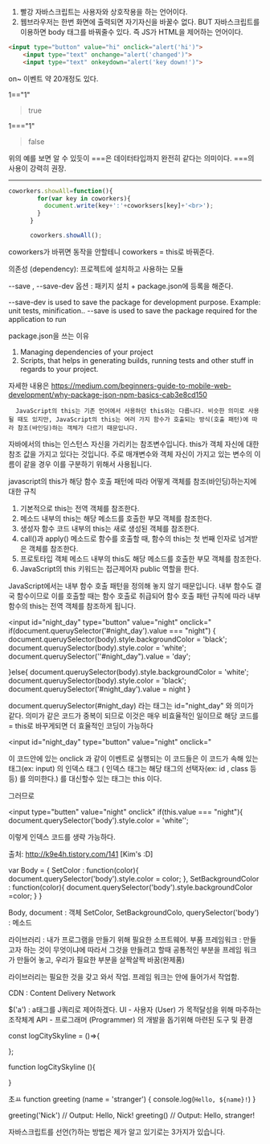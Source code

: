 1. 빨강 자바스크립트는 사용자와 상호작용을 하는 언어이다.
2. 웹브라우저는 한번 화면에 출력되면 자기자신을 바꿀수 없다.
BUT 자바스크립트를 이용하면 body 태그를 바꿔줄수 있다.
즉 JS가 HTML을 제어하는 언어이다. 
```html
<input type="button" value="hi" onclick="alert('hi')">
    <input type="text" onchange="alert('changed')">
    <input type="text" onkeydown="alert('key down!')">
```

 on~ 이벤트 약 20개정도 있다.


1=="1" 
> true

1==="1"
> false

위의 예를 보면 알 수 있듯이 ===은 데이터타입까지 완전히 같다는 의미이다. ===의 사용이 강력히 권장.

---
```javascript
coworkers.showAll=function(){
        for(var key in coworkers){
          document.write(key+':'+coworksers[key]+'<br>');
        }
      }

      coworkers.showAll();
```
coworkers가 바뀌면 동작을 안할테니 coworkers = this로 바꿔준다.
      
      
의존성 (dependency): 프로젝트에 설치하고 사용하는 모듈
     
--save , --save-dev 옵션 : 패키지 설치 + package.json에 등록을 해준다.

--save-dev is used to save the package for development purpose. Example: unit tests, minification..
--save is used to save the package required for the application to run

package.json을 쓰는 이유
1. Managing dependencies of your project
2. Scripts, that helps in generating builds, running tests and other stuff in regards to your project.

자세한 내용은
https://medium.com/beginners-guide-to-mobile-web-development/why-package-json-npm-basics-cab3e8cd150
      
      
      JavaScript의 this는 기존 언어에서 사용하던 this와는 다릅니다. 비슷한 의미로 사용될 때도 있지만, JavaScript의 this는 여러 가지 함수가 호출되는 방식(호출 패턴)에 따라 참조(바인딩)하는 객체가 다르기 때문입니다.

자바에서의 this는 인스턴스 자신을 가리키는 참조변수입니다. this가 객체 자신에 대한 참조 값을 가지고 있다는 것입니다. 주로 매개변수와 객체 자신이 가지고 있는 변수의 이름이 같을 경우 이를 구분하기 위해서 사용됩니다.

javascript의 this가 해당 함수 호출 패턴에 따라 어떻게 객체를 참조(바인딩)하는지에 대한 규칙

1. 기본적으로 this는 전역 객체를 참조한다.
2. 메소드 내부의 this는 해당 메소드를 호출한 부모 객체를 참조한다.
3. 생성자 함수 코드 내부의 this는 새로 생성된 객체를 참조한다.
4. call()과 apply() 메소드로 함수를 호출할 때, 함수의 this는 첫 번째 인자로 넘겨받은 객체를 참조한다.
5. 프로토타입 객체 메소드 내부의 this도 해당 메소드를 호출한 부모 객체를 참조한다.
6. JavaScript의 this 키워드는 접근제어자 public 역할을 한다.

JavaScript에서는 내부 함수 호출 패턴을 정의해 놓지 않기 때문입니다. 내부 함수도 결국 함수이므로 이를 호출할 때는 함수 호출로 취급되어 함수 호출 패턴 규칙에 따라 내부 함수의 this는 전역 객체를 참조하게 됩니다.



<input id="night_day" type="button" value="night" onclick=" 
if(document.queruySelector('#night_day').value === "night") 
{
document.queruySelector(body).style.backgroundColor = 'black'; 
document.queruySelector(body).style.color = 'white'; 
document.queruySelector(''#night_day").value = 'day'; 

}else{ 
document.queruySelector(body).style.backgroundColor = 'white';
document.queruySelector(body).style.color = 'black';
document.queruySelector('#night_day').value = night
}



document.queruySelector(#night_day) 라는 태그는 id="night_day" 와 의미가 같다.
의미가 같은 코드가 중복이 되므로 이것은 매우 비효율적인 일이므로
해당 코드를 = this로 바꾸게되면 더 효율적인 코딩이 가능하다 

<input id="night_day" type="button" value="night" onclick="

이 코드안에 있는 onclick 과 같이 이벤트로 실행되는 이 코드들은
이 코드가 속해 있는 태그(ex: input) 의 인덱스 태그
( 인덱스 태그는 해당 태그의 선택자(ex: id , class 등등) 를 의미한다.)
를 대신할수 있는 태그는
this 이다.

그러므로

<input type="butten" value="night" onclick"
if(this.value === "night"){
document.querySelector('body').style.color = 'white'';

이렇게 인덱스 코드를 생략 가능하다.


출처: http://k9e4h.tistory.com/141 [Kim's :D]


var Body = {
  SetColor : function(color){
    document.querySelector('body').style.color = color;
  },
  SetBackgroundColor : function(color){
    document.querySelector('body').style.backgroundColor =color;
  }
}


Body, document : 객체
SetColor, SetBackgroundColo, querySelector('body') : 메소드

라이브러리 : 내가 프로그램을 만들기 위해 필요한 소프트웨어. 부품
프레임워크 : 만들고자 하는 것이 무엇이냐에 따라서 그것을 만들려고 할때 공통적인 부분을 프레임 워크가 만들어 놓고, 
우리가 필요한 부분을 살짝살짝 바꿈(완제품)

라이브러리는 필요한 것을 갖고 와서 작업. 프레임 워크는 안에 들어가서 작업함.

CDN : Content Delivery Network

$('a') : a태그를 J쿼리로 제어하겠다.
UI - 사용자 (User) 가 목적달성을 위해 마주하는 조작체계
API - 프로그래머 (Programmer) 의 개발을 돕기위해 마련된 도구 및 환경


const logCitySkyline = ()=>{
  
};


function logCitySkyline (){
  
}

초ㅛ
function greeting (name = 'stranger') {
  console.log(`Hello, ${name}!`)
}

greeting('Nick') // Output: Hello, Nick!
greeting() // Output: Hello, stranger!


자바스크립트를 선언(?)하는 방법은 
제가 알고 있기로는 3가지가 있습니다. 
<script type="text/javascript"> 
<script language="javascript"> 
<script> 
이렇게요. 

저는 그냥 짧은 <script>로 써서 사용합니다. 
저 3가지의 차이점이 있을까요? 그리고 셋중 무엇을 쓰는게 옳은 표현인가요? 
셋다 작동은 하는거 같은데 굳이 가려 쓸 필요도 있을까요?
script 선언은 브라우저의 기본 설정에 맞추어갑니다. 혹시나 script 내부의 내용이 vb가 기본인 브라우저가있다면 그 안의 내용을 vb에 맞추어 파싱하려들겁니다. 안써도, 혹은 대충 써도 동작하는 이유는 대부분의 브라우저의 script 선언의 기본이 자스로 파싱하라고되어있기 때문입니다. 명시적으로 써준다고 했을때 올바른 구문은 맨 위에꺼입니다.

<script type="text/javascript" language="javascript"> 하위 브라우저와 호완성등 생각하면 위와같이 써야 하지만 보통은 <script type="text/javascript"> 이렇게 쓰는게 맞고 지금 이렇게쓰고있고 js 원래 mine type 이 text/javascript 라고 어디서 보았던듯.

html 5 부터는 디폴트로 script 는 js로 쓰기때문에 <script> 로만 사용하셔도 무방합니다. 아니라면 <script type="text/javascript"> 이렇게 써주시는게 맞겠죠. style 태그의 경우에도 type="text/css" 이렇게 명시해줘야 합니다만 html 5 부터는 디폴트로 <style> 을 적으면 css를 의미하죠.

현재 표준은 <script type="text/javascript"> 라고 만든 개발자가 이야기 했어요.ㅋ


push :배열 마지막에 넣기
pop : 배열 마지막 꺼내기
shift : 배열 첫번째 꺼내기
unshift: 배열 첫번째에 넣기
slice(1,4) : 인덱스 1에서 3까지 substring 함 (본 배열에 변화는 안생김. 조회용.)
groceryList.indexOf('pasta') : 해당 변수의 인덱스 번호 알려줌
splice(1,0): 끼워넣기
splice(1,3): 인덱스 1에서 3개를 replace한다.

console.log(secretMessage.join()); 한줄로 
console.log(secretMessage.join(' ')); 쉼표 안쓰고 





const checkThatTwoPlusTwoEqualsFourAMillionTimes = () => {
  for(let i = 1; i <= 1000000; i++) {
    if ( (2 + 2) != 4) {
      console.log('Something has gone very wrong :( ');
    }
  }
};

// Write your code below
const is2p2 = checkThatTwoPlusTwoEqualsFourAMillionTimes;
is2p2();
console.log(is2p2)          //[Function: checkThatTwoPlusTwoEqualsFourAMillionTimes]
console.log(is2p2.name);  //checkThatTwoPlusTwoEqualsFourAMillionTimes


화살표함수에 call, apply 메서드를 사용할 수 없다.
this키워드 에 효과적이다.

함수하나당 ()하나씩 붙여주면 된다.

'


// ES5에서 Array인지 아닌지 구분하는 표준화된 방법이 없다.  
// typeof 연산자를 써도 object를 반환하기 때문에 구분해낼 방법이 없다.  
// 따라서 아래와 같이 함수화시켜서 라이브러리로 제작 후에 많은 사람에게 배포했다고 가정해보자.  
// 예제기 때문에 Boolean 대신에 String을 반환하게 했다는 점은 감안해주길 바란다.
Array.isArray = function(arg) {
  return (Object.prototype.toString.call(arg) === '[object Array]') ? 'Array' : 'Not Array';
};

이 라이브러리는 전 세계의 수백만 개발자들이 쓰게 되었고, 많은 사람들이 아래와 같이 코드를 짜기 시작했다.


var arr = [1, 2, 3];
if(Array.isArray(arr) === 'Array') console.log('나는 배열이당!');
else console.log('나는 배열이 아니당!');
하지만 ES6 들어서 위에 우리가 사용한 Array.isArray 메소드가 표준 메소드로 지정되었다!
그리고 그 메소드는 우리가 예측한 문자열들이 아닌 Boolean 값을 반환하는 메소드다!
따라서 우리 라이브러리를 사용해서 개발한 사용자들의 코드가 의도한 대로 작동하지 않을 가능성이 있다!
하지만 다행히도 위 메소드는 덮어쓰기가 가능하다.
그래도 우리 라이브러리를 쓰는 개발자가 ES6의 표준 메소드 작동 방식으로 Array.isArray를 썼다간 낭패를 볼 것이다.

1
console.log(Object.getOwnPropertyDescriptor(Array, 'isArray').writable); // true
하지만 모든 프로퍼티가 덮어쓰기가 가능한 게 아니다.
아래와 같이 상수(네이밍이 UPPER_SNAKE_CASE로 돼있다.) 프로퍼티도 존재하기 때문이다.

1
console.log(Object.getOwnPropertyDescriptor(Number, 'MAX_SAFE_INTEGER').writable); // false

각각의 웹 페이지는 자신의 문서(document) 객체를 갖는다. Document 인터페이스는 웹 페이지의 컨텐츠(DOM 트리, 즉 <body> 또는 <table>와 같은 요소(Element) 등)에 대한 진입점으로서의 역할을 하며, 또한 해당 문서에 대한 전역 기능(페이지의 URL 가져오기, 문서 내에 새 요소 생성하기 등)을 제공한다.